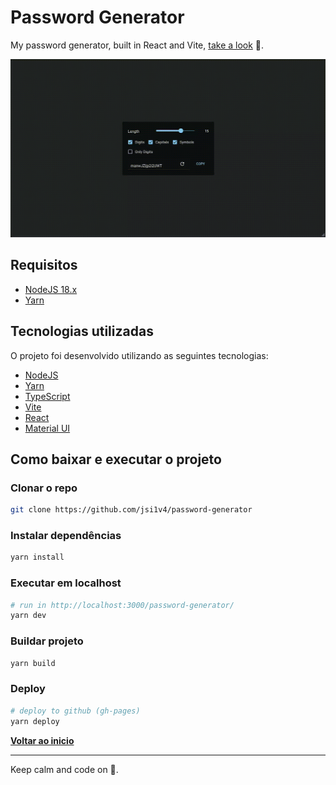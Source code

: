 # Password Generator

My password generator, built in React and Vite, [take a look](https://www.josepaulo.dev/password-generator) 🖖.

![**Preview**](preview.gif)

## Requisitos

- [NodeJS 18.x](https://nodejs.org)
- [Yarn](https://classic.yarnpkg.com)

## Tecnologias utilizadas

O projeto foi desenvolvido utilizando as seguintes tecnologias:

- [NodeJS](https://nodejs.org)
- [Yarn](https://classic.yarnpkg.com)
- [TypeScript](https://www.typescriptlang.org)
- [Vite](https://vitejs.dev)
- [React](https://react.dev/learn)
- [Material UI](https://mui.com)

## Como baixar e executar o projeto

### Clonar o repo

```sh
git clone https://github.com/jsi1v4/password-generator
```

### Instalar dependências

```sh
yarn install
```

### Executar em localhost

```sh
# run in http://localhost:3000/password-generator/
yarn dev
```

### Buildar projeto

```sh
yarn build
```

### Deploy

```sh
# deploy to github (gh-pages)
yarn deploy
```

[**Voltar ao inicio**](#password-generator)

---

Keep calm and code on 🤘.
